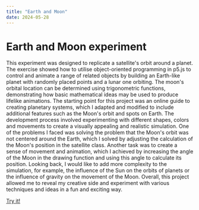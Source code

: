 ```yaml
---
title: "Earth and Moon"
date: 2024-05-28
---
```

# Earth and Moon experiment

This experiment was designed to replicate a satellite's orbit around a planet. The exercise showed how to utilise object-oriented programming in p5.js to control and animate a range of related objects by building an Earth-like planet with randomly placed points and a lunar one orbiting. The moon's orbital location can be determined using trigonometric functions, demonstrating how basic mathematical ideas may be used to produce lifelike animations. The starting point for this project was an online guide to creating planetary systems, which I adapted and modified to include additional features such as the Moon's orbit and spots on Earth. The development process involved experimenting with different shapes, colors and movements to create a visually appealing and realistic simulation. One of the problems I faced was solving the problem that the Moon's orbit was not centered around the Earth, which I solved by adjusting the calculation of the Moon's position in the satellite class. Another task was to create a sense of movement and animation, which I achieved by increasing the angle of the Moon in the drawing function and using this angle to calculate its position. Looking back, I would like to add more complexity to the simulation, for example, the influence of the Sun on the orbits of planets or the influence of gravity on the movement of the Moon. Overall, this project allowed me to reveal my creative side and experiment with various techniques and ideas in a fun and exciting way.

[Try it!](/skills-github-pages/Experiment55/Earth_and_Moon/index.html)
